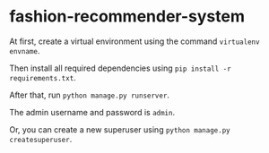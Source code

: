 # fashion-recommender-system

At first, create a virtual environment using the command `virtualenv envname`.

Then install all required dependencies using `pip install -r requirements.txt`.

After that, run `python manage.py runserver`.

The admin username and password is `admin`.

Or, you can create a new superuser using `python manage.py createsuperuser`.